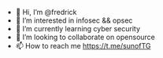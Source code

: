 - 👋 Hi, I’m @fredrick
- 👀 I’m interested in infosec && opsec
- 🌱 I’m currently learning cyber security
- 💞️ I’m looking to collaborate on opensource 
- 📫 How to reach me https://t.me/sunofTG

<!---
fredrick321/fredrick321 is a ✨ special ✨ repository because its `README.md` (this file) appears on your GitHub profile.
You can click the Preview link to take a look at your changes.
--->
